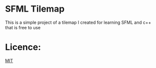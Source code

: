 # SFML Tilemap

This is a simple project of a tilemap I created for learning SFML and c++ that is free to use
#####

# Licence:
[MIT](https://mit-license.org/)
